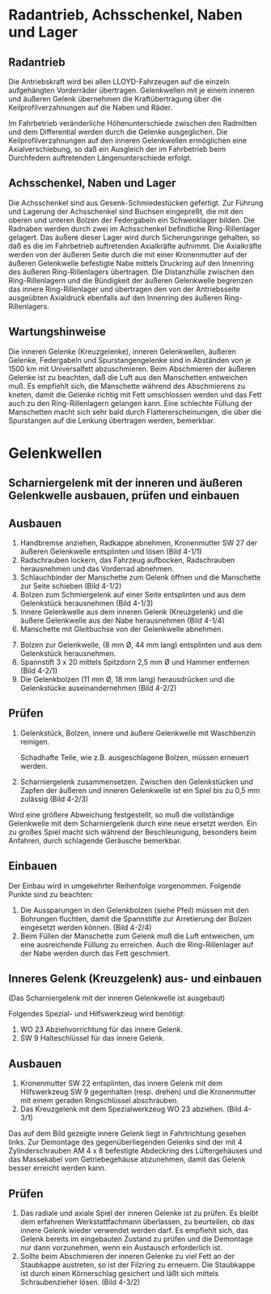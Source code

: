 Radantrieb, Achsschenkel, Naben und Lager
=========================================


Radantrieb
----------

Die Antriebskraft wird bei allen LLOYD-Fahrzeugen auf die einzeln aufgehängten Vorderräder übertragen.
Gelenkwellen mit je einem inneren und äußeren Gelenk übernehmen die Kraftübertragung über die 
Keilprofilverzahnungen auf die Naben und Räder.

Im Fahrbetrieb veränderliche Höhenunterschiede zwischen den Radmitten und dem Differential werden 
durch die Gelenke ausgeglichen. Die Keilprofilverzahnungen auf den inneren Gelenkwellen ermöglichen
eine Axialverschiebung, so daß ein Ausgleich der im Fahrbetrieb beim Durchfedern auftretenden Längenunterschiede
erfolgt.


Achsschenkel, Naben und Lager
-----------------------------

Die Achsschenkel sind aus Gesenk-Schmiedestücken gefertigt. Zur Führung und Lagerung
der Achsschenkel sind Buchsen eingepreßt, die mit den oberen und unteren Bolzen der
Federgabeln ein Schwenklager bilden. Die Radnaben werden durch zwei im Achsschenkel 
befindliche Ring-Rillenlager gelagert. Das äußere dieser Lager wird durch Sicherungsringe
gehalten, so daß es die im Fahrbetrieb auftretenden Axialkräfte aufnimmt. Die Axialkräfte
werden von der äußeren Seite durch die mit einer Kronenmutter auf der äußeren Gelenkwelle
befestigte Nabe mittels Druckring auf den Innenring des äußeren Ring-Rillenlagers übertragen.
Die Distanzhülle zwischen den Ring-Rillenlagern und die Bündigkeit der äußeren
Gelenkwelle begrenzen das innere Ring-Rillenlager und übertragen den von der
Antriebsseite ausgeübten Axialdruck ebenfalls auf den Innenring des äußeren Ring-Rillenlagers.

Wartungshinweise
----------------
Die inneren Gelenke (Kreuzgelenke), inneren Gelenkwellen, äußeren Gelenke, Federgabeln
und Spurstangengelenke sind in Abständen von je 1500 km mit Universalfett abzuschmieren.
Beim Abschmieren der äußeren Gelenke ist zu beachten, daß die Luft aus den Manschetten
entweichen muß. Es empfiehlt sich, die Manschette während des Abschmierens zu kneten,
damit die Gelenke richtig mit Fett umschlossen werden und das Fett auch zu den Ring-Rillenlagern
gelangen kann. Eine schlechte Füllung der Manschetten macht sich sehr bald durch 
Flattererscheinungen, die über die Spurstangen auf die Lenkung übertragen werden, bemerkbar.

<!-- BREAK -->

Gelenkwellen
============


Scharniergelenk mit der inneren und äußeren Gelenkwelle ausbauen, prüfen und einbauen
-------------------------------------------------------------------------------------


Ausbauen
--------

1. Handbremse anziehen, Radkappe abnehmen, Kronenmutter SW 27 der äußeren Gelenkwelle entsplinten und lösen (Bild 4-1/1)
2. Radschrauben lockern, das Fahrzeug aufbocken, Radschrauben herausnehmen und das Vorderrad abnehmen.
3. Schlauchbinder der Manschette zum Gelenk öffnen und die Manschette zur Seite schieben (Bild 4-1/2)
4. Bolzen zum Schmiergelenk auf einer Seite entsplinten und aus dem Gelenkstück herausnehmen (Bild 4-1/3)
5. Innere Gelenkwelle aus dem inneren Gelenk (Kreuzgelenk) und die äußere Gelenkwelle aus der Nabe herausnehmen (Bild 4-1/4)
6. Manschette mit Gleitbuchse von der Gelenkwelle abnehmen.

<!-- BREAK -->

7. Bolzen zur Gelenkwelle, (8 mm Ø, 44 mm lang) entsplinten und aus dem Gelenkstück herausnehmen.
8. Spannstift 3 x 20 mittels Spitzdorn 2,5 mm Ø und Hammer entfernen (Bild 4-2/1)
9. Die Gelenkbolzen (11 mm Ø, 18 mm lang) herausdrücken und die Gelenkstücke auseinandernehmen (Bild 4-2/2)


Prüfen
------

1. Gelenkstück, Bolzen, innere und äußere Gelenkwelle mit Waschbenzin reinigen.

   Schadhafte Teile, wie z.B. ausgeschlagene Bolzen, müssen erneuert werden.
2. Scharniergelenk zusammensetzen. Zwischen den Gelenkstücken und Zapfen der äußeren und
   inneren Gelenkwelle ist ein Spiel bis zu 0,5 mm zulässig (Bild 4-2/3)

Wird eine größere Abweichung festgestellt, so muß die vollständige Gelenkwelle mit dem
Scharniergelenk durch eine neue ersetzt werden. Ein zu großes Spiel macht sich während
der Beschleunigung, besonders beim Anfahren, durch schlagende Geräusche bemerkbar.


Einbauen
--------

Der Einbau wird in umgekehrter Reihenfolge vorgenommen. Folgende Punkte sind zu beachten:

1. Die Aussparungen in den Gelenkbolzen (siehe Pfeil) müssen mit den Bohrungen fluchten,
   damit die Spannstifte zur Arretierung der Bolzen eingesetzt werden können. (Bild 4-2/4)
2. Beim Füllen der Manschette zum Gelenk muß die Luft entweichen, um eine ausreichende
   Füllung zu erreichen. Auch die Ring-Rillenlager auf der Nabe werden durch das Fett
   geschmiert.


<!-- BREAK -->

Inneres Gelenk (Kreuzgelenk) aus- und einbauen
----------------------------------------------

(Das Scharniergelenk mit der inneren Gelenkwelle ist ausgebaut)

Folgendes Spezial- und Hilfswerkzeug wird benötigt:

1. WO 23 Abziehvorrichtung für das innere Gelenk.
2. SW 9 Halteschlüssel für das innere Gelenk.


Ausbauen
--------

1. Kronenmutter SW 22 entsplinten, das innere Gelenk mit dem Hilfswerkzeug SW 9
   gegenhalten (resp. drehen) und die Kronenmutter mit einem geraden Ringschlüssel
   abschrauben.
2. Das Kreuzgelenk mit dem Spezialwerkzeug WO 23 abziehen. (Bild 4-3/1)

Das auf dem Bild gezeigte innere Gelenk liegt in Fahrtrichtung gesehen links.
Zur Demontage des gegenüberliegenden Gelenks sind der mit 4 Zylinderschrauben
AM 4 x 8 befestigte Abdeckring des Lüftergehäuses und das Massekabel vom 
Getriebegehäuse abzunehmen, damit das Gelenk besser erreicht werden kann.


Prüfen
------

1. Das radiale und axiale Spiel der inneren Gelenke ist zu prüfen. Es bleibt 
   dem erfahrenen Werkstattfachmann überlassen, zu beurteilen, ob das innere
   Gelenk wieder verwendet werden darf. Es empfiehlt sich, das Gelenk bereits
   im eingebauten Zustand zu prüfen und die Demontage nur dann vorzunehmen, 
   wenn ein Austausch erforderlich ist.
2. Sollte beim Abschmieren der inneren Gelenke zu viel Fett an der Staubkappe 
   austreten, so ist der Filzring zu erneuern. Die Staubkappe ist durch einen
   Körnerschlag gesichert und läßt sich mittels Schraubenzieher lösen. (Bild 4-3/2)
